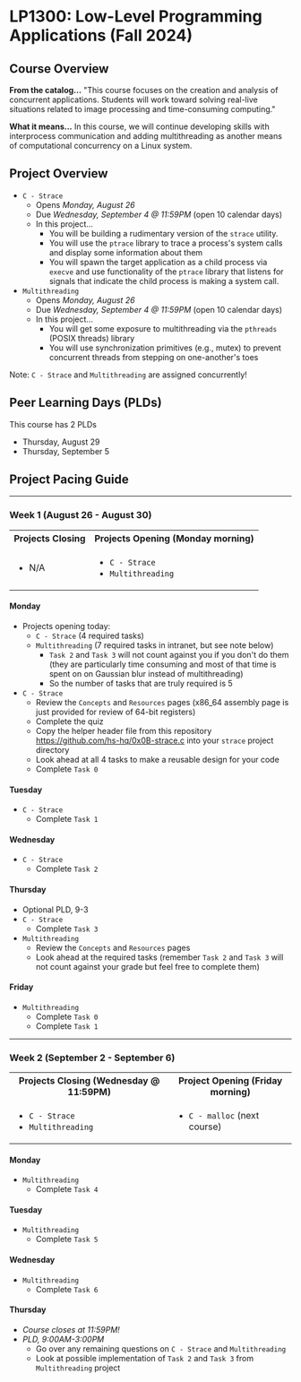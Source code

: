# LP1300: Low-Level Programming Applications (Fall 2024)
## Course Overview
__From the catalog...__
"This course focuses on the creation and analysis of concurrent applications. Students will work toward solving real-live situations related to image processing and time-consuming computing."

__What it means...__
In this course, we will continue developing skills with interprocess communication and adding multithreading as another means of computational concurrency on a Linux system.

## Project Overview
- `C - Strace`
    - Opens _Monday, August 26_
    - Due _Wednesday, September 4 @ 11:59PM_ (open 10 calendar days)
    - In this project...
        - You will be building a rudimentary version of the `strace` utility.
        - You will use the `ptrace` library to trace a process's system calls and display some information about them
        - You will spawn the target application as a child process via `execve` and use functionality of the `ptrace` library that listens for signals that indicate the child process is making a system call.
- `Multithreading`
    - Opens _Monday, August 26_
    - Due _Wednesday, September 4 @ 11:59PM_ (open 10 calendar days)
    - In this project...
        - You will get some exposure to multithreading via the `pthreads` (POSIX threads) library
        - You will use synchronization primitives (e.g., mutex) to prevent concurrent threads from stepping on one-another's toes

Note: `C - Strace` and `Multithreading` are assigned concurrently!

## Peer Learning Days (PLDs)

This course has 2 PLDs
- Thursday, August 29
- Thursday, September 5

## Project Pacing Guide

---

### Week 1 (August 26 - August 30)

<table>
    <tbody>
        <tr>
            <th align="center">Projects Closing</th>
            <th align="center">Projects Opening (Monday morning)</th>
        </tr>
        <tr>
            <td>
                <ul>
                    <li>N/A</li>
                </ul>
            </td>
            <td>
                <ul>
                    <li><code>C - Strace</code></li>
                    <li><code>Multithreading</code></li>
                </ul>
            </td>
        </tr>
    </tbody>
</table>

#### Monday
- Projects opening today:
    - `C - Strace` (4 required tasks)
    - `Multithreading` (7 required tasks in intranet, but see note below)
        - `Task 2` and `Task 3` will not count against you if you don't do them (they are particularly time consuming and most of that time is spent on on Gaussian blur instead of multithreading)
        - So the number of tasks that are truly required is 5
- `C - Strace`
    - Review the `Concepts` and `Resources` pages (x86_64 assembly page is just provided for review of 64-bit registers)
    - Complete the quiz
    - Copy the helper header file from this repository https://github.com/hs-hq/0x0B-strace.c into your `strace` project directory
    - Look ahead at all 4 tasks to make a reusable design for your code
    - Complete `Task 0`

#### Tuesday
- `C - Strace`
    - Complete `Task 1`

#### Wednesday
- `C - Strace`
    - Complete `Task 2`

#### Thursday
- Optional PLD, 9-3
- `C - Strace`
    - Complete `Task 3`
- `Multithreading`
    - Review the `Concepts` and `Resources` pages
    - Look ahead at the required tasks (remember `Task 2` and `Task 3` will not count against your grade but feel free to complete them)

#### Friday
- `Multithreading`
    - Complete `Task 0`
    - Complete `Task 1`

---

### Week 2 (September 2 - September 6)
<table>
    <tbody>
        <tr>
            <th align="center">Projects Closing (Wednesday @ 11:59PM)</th>
            <th align="center">Project Opening (Friday morning)</th>
        </tr>
        <tr>
            <td>
                <ul>
                    <li><code>C - Strace</code></li>
                    <li><code>Multithreading</code></li>
                </ul>
            </td>
            <td>
                <ul>
                    <li><code>C - malloc</code> (next course)</li>
                </ul>
            </td>
        </tr>
    </tbody>
</table>

#### Monday
- `Multithreading`
    - Complete `Task 4`

#### Tuesday
- `Multithreading`
    - Complete `Task 5`

#### Wednesday
- `Multithreading`
    - Complete `Task 6`

#### Thursday
- _Course closes at 11:59PM!_
- _PLD, 9:00AM-3:00PM_
    - Go over any remaining questions on `C - Strace` and `Multithreading`
    - Look at possible implementation of `Task 2` and `Task 3` from `Multithreading` project
